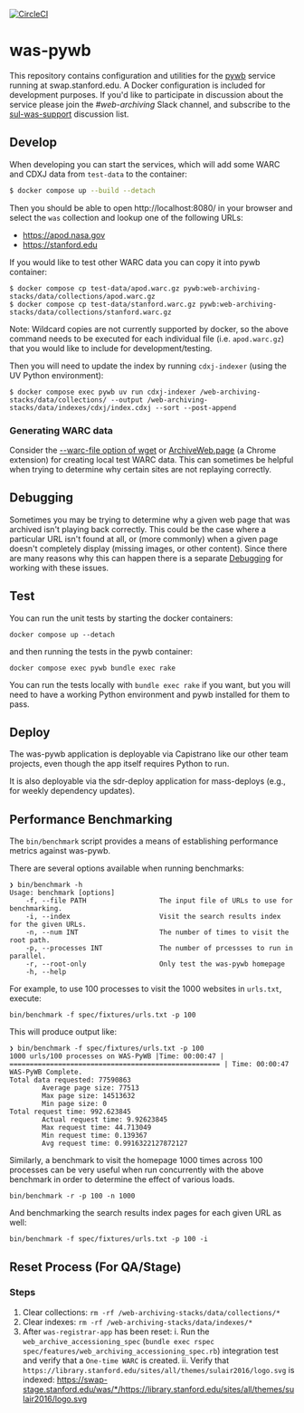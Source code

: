 [![CircleCI](https://circleci.com/gh/sul-dlss/was-pywb.svg?style=svg)](https://circleci.com/gh/sul-dlss/was-pywb)

# was-pywb

This repository contains configuration and utilities for the [pywb] service running at swap.stanford.edu. A Docker configuration is included for development purposes. If you'd like to participate in discussion about the service please join the *#web-archiving* Slack channel, and subscribe to the
[sul-was-support](https://mailman.stanford.edu/mailman/listinfo/sul-was-support) discussion list.

## Develop

When developing you can start the services, which will add some WARC and CDXJ data from `test-data` to the container:

```bash
$ docker compose up --build --detach
```

Then you should be able to open http://localhost:8080/ in your browser and select the `was` collection and lookup one of the following URLs:

   - https://apod.nasa.gov
   - https://stanford.edu

If you would like to test other WARC data you can copy it into pywb container:

```
$ docker compose cp test-data/apod.warc.gz pywb:web-archiving-stacks/data/collections/apod.warc.gz
$ docker compose cp test-data/stanford.warc.gz pywb:web-archiving-stacks/data/collections/stanford.warc.gz
```

Note: Wildcard copies are not currently supported by docker, so the above command needs to be executed for each individual file (i.e. `apod.warc.gz`) that you would like to include for development/testing.

Then you will need to update the index by running `cdxj-indexer` (using the UV Python environment):

```
$ docker compose exec pywb uv run cdxj-indexer /web-archiving-stacks/data/collections/ --output /web-archiving-stacks/data/indexes/cdxj/index.cdxj --sort --post-append
```

### Generating WARC data

Consider the [--warc-file option of wget](https://wiki.archiveteam.org/index.php/Wget_with_WARC_output) or [ArchiveWeb.page](https://ArchiveWeb.page) (a Chrome extension) for creating local test WARC data. This can sometimes be helpful when trying to determine why certain sites are not replaying correctly.

## Debugging

Sometimes you may be trying to determine why a given web page that was archived isn't playing back correctly. This could be the case where a particular URL isn't found at all, or (more commonly) when a given page doesn't completely display (missing images, or other content). Since there are many reasons why this can happen there is a separate [Debugging](https://github.com/sul-dlss/was-pywb/wiki/Debugging) for working with these issues.

## Test

You can run the unit tests by starting the docker containers:

    docker compose up --detach

and then running the tests in the pywb container:

    docker compose exec pywb bundle exec rake

You can run the tests locally with `bundle exec rake` if you want, but you will need to have a working Python environment and pywb installed for them to pass.

[pywb]: https://pywb.readthedocs.io/

## Deploy

The was-pywb application is deployable via Capistrano like our other team projects, even though the app itself requires Python to run.

It is also deployable via the sdr-deploy application for mass-deploys (e.g., for weekly dependency updates).

## Performance Benchmarking

The `bin/benchmark` script provides a means of establishing performance metrics against was-pywb.

There are several options available when running benchmarks:
```
❯ bin/benchmark -h
Usage: benchmark [options]
    -f, --file PATH                  The input file of URLs to use for benchmarking.
    -i, --index                      Visit the search results index for the given URLs.
    -n, --num INT                    The number of times to visit the root path.
    -p, --processes INT              The number of prcessses to run in parallel.
    -r, --root-only                  Only test the was-pywb homepage
    -h, --help
```

For example, to use 100 processes to visit the 1000 websites in `urls.txt`, execute:
```
bin/benchmark -f spec/fixtures/urls.txt -p 100
```

This will produce output like:
```
❯ bin/benchmark -f spec/fixtures/urls.txt -p 100
1000 urls/100 processes on WAS-PyWB |Time: 00:00:47 | ==================================================== | Time: 00:00:47
WAS-PyWB Complete.
Total data requested: 77590863
        Average page size: 77513
        Max page size: 14513632
        Min page size: 0
Total request time: 992.623845
        Actual request time: 9.92623845
        Max request time: 44.713049
        Min request time: 0.139367
        Avg request time: 0.9916322127872127
```

Similarly, a benchmark to visit the homepage 1000 times across 100 processes can be very useful when run concurrently with the
above benchmark in order to determine the effect of various loads.
```
bin/benchmark -r -p 100 -n 1000
```

And benchmarking the search results index pages for each given URL as well:
```
bin/benchmark -f spec/fixtures/urls.txt -p 100 -i
```

## Reset Process (For QA/Stage)

### Steps

1. Clear collections: `rm -rf /web-archiving-stacks/data/collections/*`
2. Clear indexes: `rm -rf /web-archiving-stacks/data/indexes/*`
3. After `was-registrar-app` has been reset:
    i. Run the `web_archive_accessioning_spec` (`bundle exec rspec spec/features/web_archiving_accessioning_spec.rb`) integration test and verify that a `One-time WARC` is created.
    ii. Verify that `https://library.stanford.edu/sites/all/themes/sulair2016/logo.svg` is indexed: https://swap-stage.stanford.edu/was/*/https://library.stanford.edu/sites/all/themes/sulair2016/logo.svg
